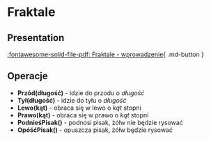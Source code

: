 # Fraktale

## Presentation

[:fontawesome-solid-file-pdf: Fraktale - wprowadzenie](../../assets/Fraktale.pdf){ .md-button }

## Operacje

- **Przód(długość)** - idzie do przodu o *długość*
- **Tył(długość)** - idzie do tyłu o *długość*
- **Lewo(kąt)** - obraca się w lewo o *kąt* stopni
- **Prawo(kąt)** - obraca się w prawo o *kąt* stopni
- **PodnieśPisak()** - podnosi pisak, żółw nie będzie rysować
- **OpóśćPisak()** - opuszcza pisak, żółw będzie rysować